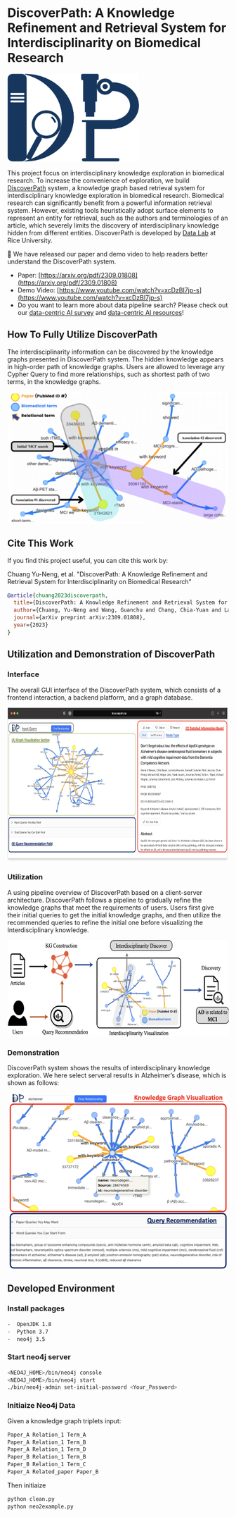 # DiscoverPath: A Knowledge Refinement and Retrieval System for Interdisciplinarity on Biomedical Research
<img width="300" height="200" src="./fig/logo.png">

This project focus on interdisciplinary knowledge exploration in biomedical research. To increase the convenience of exploration, we build [DiscoverPath](https://www.researchgate.net/publication/369755614_DiscoverPath_A_Knowledge_Refinement_and_Retrieval_System_for_Interdisciplinarity_on_Biomedical_Research) system, a knowledge graph based retrieval system for interdisciplinary knowledge exploration in biomedical research. Biomedical research can significantly benefit from a powerful information retrieval system. However, existing tools heuristically adopt surface elements to represent an entity for retrieval, such as the authors and terminologies of an article, which severely limits the discovery of interdisciplinary knowledge hidden from different entities. DiscoverPath is developed by [Data Lab](https://cs.rice.edu/~xh37/) at Rice University.

:mega: We have released our paper and demo video to help readers better understand the DiscoverPath system.
* Paper: [https://arxiv.org/pdf/2309.01808](https://arxiv.org/pdf/2309.01808)
* Demo Video: [https://www.youtube.com/watch?v=xcDzBl7jp-s](https://www.youtube.com/watch?v=xcDzBl7jp-s)
* Do you want to learn more about data pipeline search? Please check out our [data-centric AI survey](https://arxiv.org/abs/2303.10158) and [data-centric AI resources](https://github.com/daochenzha/data-centric-AI)!

## How To Fully Utilize DiscoverPath
The interdisciplinarity information can be discovered by the knowledge graphs presented in DiscoverPath system. The hidden knowledge appears in high-order path of knowledge graphs. Users are allowed to leverage any Cypher Query to find more relationships, such as shortest path of two terms, in the knowledge graphs.
<div align=center>
<img width="500" height="300" src="./fig/KG1.png">
</div>


## Cite This Work

If you find this project useful, you can cite this work by:

Chuang Yu-Neng, et al. "DiscoverPath: A Knowledge Refinement and Retrieval System for Interdisciplinarity on Biomedical Research"
```bibtex
@article{chuang2023discoverpath,
  title={DiscoverPath: A Knowledge Refinement and Retrieval System for Interdisciplinarity on Biomedical Research},
  author={Chuang, Yu-Neng and Wang, Guanchu and Chang, Chia-Yuan and Lai, Kwei-Herng and Zha, Daochen and Tang, Ruixiang and Yang, Fan and Reyes, Alfredo Costilla and Zhou, Kaixiong and Jiang, Xiaoqian and others},
  journal={arXiv preprint arXiv:2309.01808},
  year={2023}
}
```

## Utilization and Demonstration of DiscoverPath

### Interface
The overall GUI interface of the DiscoverPath system, which consists of a frontend interaction, a backend platform, and a graph database.

<div align=center>
<img width="650" height="350" src="./fig/demo.png">
</div>


### Utilization
A using pipeline overview of DiscoverPath based on a client-server architecture. DiscoverPath follows a pipeline to gradually refine the knowledge graphs that meet the requirements of users. Users first give their initial queries to get the initial knowledge graphs, and then utilize the recommended queries to refine the initial one before visualizing the Interdisciplinary knowledge.

<div align=center>
<img width="600" height="220" src="./fig/pipeline.png">
</div>

### Demonstration
DiscoverPath system shows the results of interdisciplinary knowledge exploration. We here select serveral results in Alzheimer’s disease, which is shown as follows:

<div align=center>
<img width="500" height="400" src="./fig/eval.png">
</div>

## Developed Environment
### Install packages
```sh
-  OpenJDK 1.8
-  Python 3.7
-  neo4j 3.5
```

### Start neo4j server
```sh
<NEO4J_HOME>/bin/neo4j console
<NEO4J_HOME>/bin/neo4j start
./bin/neo4j-admin set-initial-password <Your_Password>
```

### Initiaize Neo4j Data
Given a knowledge graph triplets input:
```txt
Paper_A Relation_1 Term_A
Paper_A Relation_1 Term_B
Paper_A Relation_1 Term_D
Paper_B Relation_1 Term_B
Paper_B Relation_1 Term_C
Paper_A Related_paper Paper_B 
```

Then initiaize 
```sh
python clean.py
python neo2example.py
```
